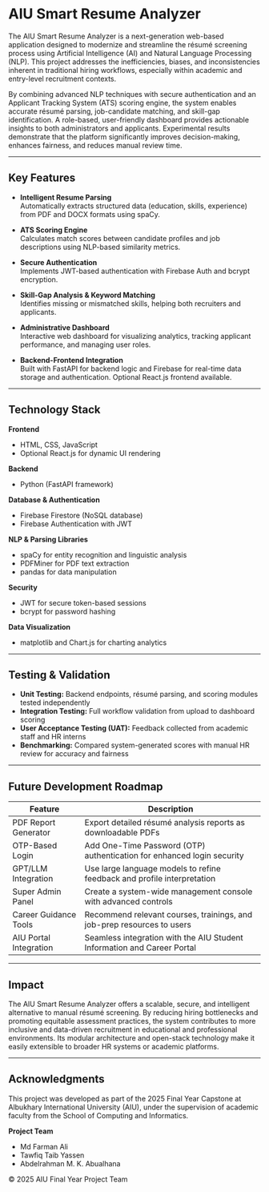 # AIU Smart Resume Analyzer

The AIU Smart Resume Analyzer is a next-generation web-based application designed to modernize and streamline the résumé screening process using Artificial Intelligence (AI) and Natural Language Processing (NLP). This project addresses the inefficiencies, biases, and inconsistencies inherent in traditional hiring workflows, especially within academic and entry-level recruitment contexts.

By combining advanced NLP techniques with secure authentication and an Applicant Tracking System (ATS) scoring engine, the system enables accurate résumé parsing, job-candidate matching, and skill-gap identification. A role-based, user-friendly dashboard provides actionable insights to both administrators and applicants. Experimental results demonstrate that the platform significantly improves decision-making, enhances fairness, and reduces manual review time.

---

## Key Features

- **Intelligent Resume Parsing**  
  Automatically extracts structured data (education, skills, experience) from PDF and DOCX formats using spaCy.

- **ATS Scoring Engine**  
  Calculates match scores between candidate profiles and job descriptions using NLP-based similarity metrics.

- **Secure Authentication**  
  Implements JWT-based authentication with Firebase Auth and bcrypt encryption.

- **Skill-Gap Analysis & Keyword Matching**  
  Identifies missing or mismatched skills, helping both recruiters and applicants.

- **Administrative Dashboard**  
  Interactive web dashboard for visualizing analytics, tracking applicant performance, and managing user roles.

- **Backend-Frontend Integration**  
  Built with FastAPI for backend logic and Firebase for real-time data storage and authentication. Optional React.js frontend available.

---

## Technology Stack

**Frontend**  
- HTML, CSS, JavaScript  
- Optional React.js for dynamic UI rendering

**Backend**  
- Python (FastAPI framework)

**Database & Authentication**  
- Firebase Firestore (NoSQL database)  
- Firebase Authentication with JWT

**NLP & Parsing Libraries**  
- spaCy for entity recognition and linguistic analysis  
- PDFMiner for PDF text extraction  
- pandas for data manipulation

**Security**  
- JWT for secure token-based sessions  
- bcrypt for password hashing

**Data Visualization**  
- matplotlib and Chart.js for charting analytics

---

## Testing & Validation

- **Unit Testing:** Backend endpoints, résumé parsing, and scoring modules tested independently  
- **Integration Testing:** Full workflow validation from upload to dashboard scoring  
- **User Acceptance Testing (UAT):** Feedback collected from academic staff and HR interns  
- **Benchmarking:** Compared system-generated scores with manual HR review for accuracy and fairness

---

## Future Development Roadmap

| Feature                    | Description                                                                 |
|----------------------------|-----------------------------------------------------------------------------|
| PDF Report Generator       | Export detailed résumé analysis reports as downloadable PDFs                |
| OTP-Based Login            | Add One-Time Password (OTP) authentication for enhanced login security      |
| GPT/LLM Integration        | Use large language models to refine feedback and profile interpretation     |
| Super Admin Panel          | Create a system-wide management console with advanced controls              |
| Career Guidance Tools      | Recommend relevant courses, trainings, and job-prep resources to users      |
| AIU Portal Integration     | Seamless integration with the AIU Student Information and Career Portal     |

---

## Impact

The AIU Smart Resume Analyzer offers a scalable, secure, and intelligent alternative to manual résumé screening. By reducing hiring bottlenecks and promoting equitable assessment practices, the system contributes to more inclusive and data-driven recruitment in educational and professional environments. Its modular architecture and open-stack technology make it easily extensible to broader HR systems or academic platforms.

---

## Acknowledgments

This project was developed as part of the 2025 Final Year Capstone at Albukhary International University (AIU), under the supervision of academic faculty from the School of Computing and Informatics.

**Project Team**  
- Md Farman Ali  
- Tawfiq Taib Yassen  
- Abdelrahman M. K. Abualhana  

© 2025 AIU Final Year Project Team
